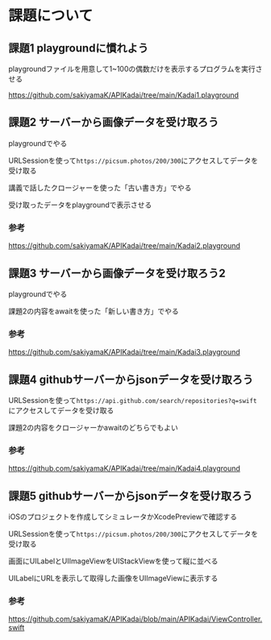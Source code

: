 # 課題について

## 課題1 playgroundに慣れよう

playgroundファイルを用意して1~100の偶数だけを表示するプログラムを実行させる

https://github.com/sakiyamaK/APIKadai/tree/main/Kadai1.playground

## 課題2 サーバーから画像データを受け取ろう

playgroundでやる

URLSessionを使って`https://picsum.photos/200/300`にアクセスしてデータを受け取る

講義で話したクロージャーを使った「古い書き方」でやる

受け取ったデータをplaygroundで表示させる

### 参考

https://github.com/sakiyamaK/APIKadai/tree/main/Kadai2.playground

## 課題3 サーバーから画像データを受け取ろう2

playgroundでやる

課題2の内容をawaitを使った「新しい書き方」でやる

### 参考

https://github.com/sakiyamaK/APIKadai/tree/main/Kadai3.playground


## 課題4 githubサーバーからjsonデータを受け取ろう

URLSessionを使って`https://api.github.com/search/repositories?q=swift`にアクセスしてデータを受け取る

課題2の内容をクロージャーかawaitのどちらでもよい

### 参考


https://github.com/sakiyamaK/APIKadai/tree/main/Kadai4.playground


## 課題5 githubサーバーからjsonデータを受け取ろう

iOSのプロジェクトを作成してシミュレータかXcodePreviewで確認する

URLSessionを使って`https://picsum.photos/200/300`にアクセスしてデータを受け取る

画面にUILabelとUIImageViewをUIStackViewを使って縦に並べる

UILabelにURLを表示して取得した画像をUIImageViewに表示する

### 参考

https://github.com/sakiyamaK/APIKadai/blob/main/APIKadai/ViewController.swift
